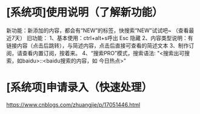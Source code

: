 # [系统项]使用说明（了解新功能）
新功能：新添加的内容，都会有“NEW”的标签，快搜索“NEW”试试吧~ （查看最近7天）
旧功能：
  1、基本使用：ctrl+alt+s呼出  Esc 隐藏
  2、内容类型说明：有链接内容（点击后跳转），与简述内容，点击后直接可查看的简述文本
  3、制作订阅，请查看内置订阅，按着来。
  4、“搜索PRO”模式，搜索语法: "<搜索出可搜索，如baidu>::<baidu搜索的内容，如 今日热点>" 
 
 
# [系统项]申请录入（快速处理）
https://www.cnblogs.com/zhuangjie/p/17051446.html

